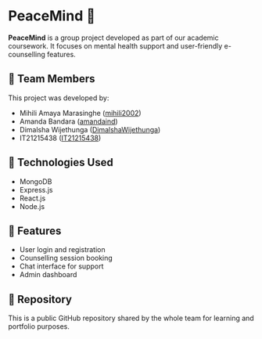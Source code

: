 # PeaceMind 🧠

**PeaceMind** is a group project developed as part of our academic coursework. It focuses on mental health support and user-friendly e-counselling features.

## 👥 Team Members

This project was developed by:

- Mihili Amaya Marasinghe ([mihili2002](https://github.com/mihili2002))
- Amanda Bandara ([amandaind](https://github.com/amandaind))
- Dimalsha Wijethunga ([DimalshaWijethunga](https://github.com/DimalshaWijethunga))
- IT21215438 ([IT21215438](https://github.com/IT21215438))

## 📁 Technologies Used
- MongoDB
- Express.js
- React.js
- Node.js

## 📌 Features
- User login and registration
- Counselling session booking
- Chat interface for support
- Admin dashboard

## 🔗 Repository
This is a public GitHub repository shared by the whole team for learning and portfolio purposes.
